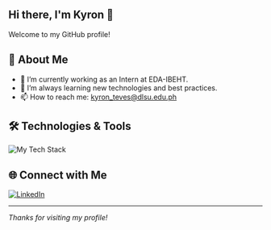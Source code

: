 ## Hi there, I'm Kyron 👋

Welcome to my GitHub profile!

## 🚀 About Me

- 🔭 I’m currently working as an Intern at EDA-IBEHT.
- 🌱 I’m always learning new technologies and best practices.
- 📫 How to reach me: [kyron_teves@dlsu.edu.ph](mailto:kyron_teves@dlsu.edu.ph)

## 🛠️ Technologies & Tools

<img src="https://skillicons.dev/icons?i=python,c,git,github,vscode" alt="My Tech Stack" />

## 🌐 Connect with Me

[![LinkedIn](https://img.shields.io/badge/LinkedIn-kyronteves-blue?logo=linkedin)](https://linkedin.com/in/kyronteves)

---

*Thanks for visiting my profile!*
